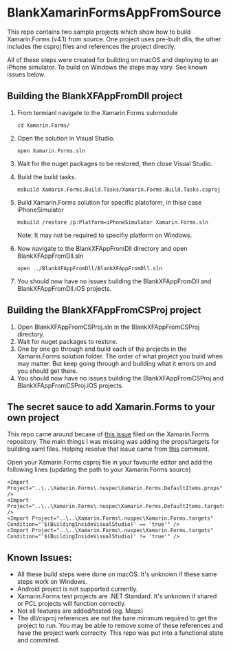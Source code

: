 # BlankXamarinFormsAppFromSource

This repo contains two sample projects which show how to build Xamarin.Forms (v4.1) from source. One project uses pre-built dlls, the other includes the csproj files and references the project directly.

All of these steps were created for building on macOS and deploying to an iPhone simulator. To build on Windows the steps may vary. See known issues below.

## Building the BlankXFAppFromDll project

1. From termianl navigate to the Xamarin.Forms submodule

    `cd Xamarin.Forms/`

2. Open the solution in Visual Studio.
    
    `open Xamarin.Forms.sln`

3. Wait for the nuget packages to be restored, then close Visual Studio.
4. Build the build tasks.
    
    `msbuild Xamarin.Forms.Build.Tasks/Xamarin.Forms.Build.Tasks.csproj`

5. Build Xamarin.Forms solution for specific platoform, in thise case iPhoneSimulator

    `msbuild /restore /p:Platform=iPhoneSimulator Xamarin.Forms.sln`

    Note: It may not be required to specifiy platform on Windows. 

6. Now navigate to the BlankXFAppFromDll directory and open BlankXFAppFromDll.sln

    `open ../BlankXFAppFromDll/BlankXFAppFromDll.sln`

7. You should now have no issues building the BlankXFAppFromDll and BlankXFAppFromDll.iOS projects.

## Building the BlankXFAppFromCSProj project

1. Open BlankXFAppFromCSProj.sln in the BlankXFAppFromCSProj directory.
2. Wait for nuget packages to restore. 
3. One by one go through and build each of the projects in the Xamarin.Forms solution folder. The order of what project you build when may matter. But keep going through and building what it errors on and you should get there.
4. You should now have no issues building the BlankXFAppFromCSProj and BlankXFAppFromCSProj.iOS projects.


## The secret sauce to add Xamarin.Forms to your own project

This repo came around becase of [this issue](https://github.com/xamarin/Xamarin.Forms/issues/6884) filed on the Xamarin.Forms repository. The main things I was missing was adding the props/targets for building xaml files. Helping resolve that issue came from [this](https://github.com/xamarin/Xamarin.Forms/issues/6884#issuecomment-512122234) comment.

Open your Xamarin.Forms csproj file in your favourite editor and add the following lines (updating the path to your Xamarin.Forms source)

```
<Import Project="..\..\Xamarin.Forms\.nuspec\Xamarin.Forms.DefaultItems.props" />
<Import Project="..\..\Xamarin.Forms\.nuspec\Xamarin.Forms.DefaultItems.targets" />
<Import Project="..\..\Xamarin.Forms\.nuspec\Xamarin.Forms.targets" Condition="'$(BuildingInsideVisualStudio)' == 'true'" />
<Import Project="..\..\Xamarin.Forms\.nuspec\Xamarin.Forms.targets" Condition="'$(BuildingInsideVisualStudio)' != 'true'" />
```

## Known Issues:
- All these build steps were done on macOS. It's unknown if these same steps work on Windows.
- Android project is not supported currently.
- Xamarin.Forms test projects are .NET Standard. It's unknown if shared or PCL projects will function correctly.
- Not all features are added/tested (eg. Maps)
- The dll/csproj references are not the bare minimum required to get the project to run. You may be able to remove some of these references and have the project work correclty. This repo was put into a functional state and commited.